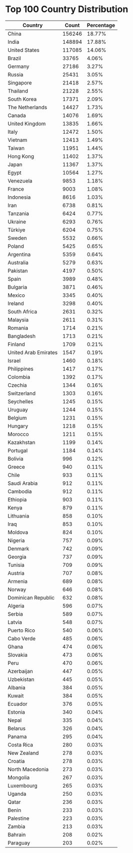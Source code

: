 # Top 100 Country Distribution
| Country | Count | Percentage |
|----|----|----|
| China | 156246 | 18.77% |
| India | 148894 | 17.88% |
| United States | 117085 | 14.06% |
| Brazil | 33765 | 4.06% |
| Germany | 27186 | 3.27% |
| Russia | 25431 | 3.05% |
| Singapore | 21418 | 2.57% |
| Thailand | 21228 | 2.55% |
| South Korea | 17371 | 2.09% |
| The Netherlands | 14427 | 1.73% |
| Canada | 14076 | 1.69% |
| United Kingdom | 13835 | 1.66% |
| Italy | 12472 | 1.50% |
| Vietnam | 12413 | 1.49% |
| Taiwan | 11951 | 1.44% |
| Hong Kong | 11402 | 1.37% |
| Japan | 11367 | 1.37% |
| Egypt | 10564 | 1.27% |
| Venezuela | 9853 | 1.18% |
| France | 9003 | 1.08% |
| Indonesia | 8616 | 1.03% |
| Iran | 6738 | 0.81% |
| Tanzania | 6424 | 0.77% |
| Ukraine | 6293 | 0.76% |
| Türkiye | 6204 | 0.75% |
| Sweden | 5532 | 0.66% |
| Poland | 5425 | 0.65% |
| Argentina | 5359 | 0.64% |
| Australia | 5279 | 0.63% |
| Pakistan | 4197 | 0.50% |
| Spain | 3989 | 0.48% |
| Bulgaria | 3871 | 0.46% |
| Mexico | 3345 | 0.40% |
| Ireland | 3298 | 0.40% |
| South Africa | 2631 | 0.32% |
| Malaysia | 2611 | 0.31% |
| Romania | 1714 | 0.21% |
| Bangladesh | 1713 | 0.21% |
| Finland | 1709 | 0.21% |
| United Arab Emirates | 1547 | 0.19% |
| Israel | 1460 | 0.18% |
| Philippines | 1417 | 0.17% |
| Colombia | 1392 | 0.17% |
| Czechia | 1344 | 0.16% |
| Switzerland | 1303 | 0.16% |
| Seychelles | 1245 | 0.15% |
| Uruguay | 1244 | 0.15% |
| Belgium | 1231 | 0.15% |
| Hungary | 1218 | 0.15% |
| Morocco | 1211 | 0.15% |
| Kazakhstan | 1199 | 0.14% |
| Portugal | 1184 | 0.14% |
| Bolivia | 996 | 0.12% |
| Greece | 940 | 0.11% |
| Chile | 933 | 0.11% |
| Saudi Arabia | 912 | 0.11% |
| Cambodia | 912 | 0.11% |
| Ethiopia | 903 | 0.11% |
| Kenya | 879 | 0.11% |
| Lithuania | 858 | 0.10% |
| Iraq | 853 | 0.10% |
| Moldova | 824 | 0.10% |
| Nigeria | 757 | 0.09% |
| Denmark | 742 | 0.09% |
| Georgia | 737 | 0.09% |
| Tunisia | 709 | 0.09% |
| Austria | 707 | 0.08% |
| Armenia | 689 | 0.08% |
| Norway | 646 | 0.08% |
| Dominican Republic | 632 | 0.08% |
| Algeria | 596 | 0.07% |
| Serbia | 589 | 0.07% |
| Latvia | 548 | 0.07% |
| Puerto Rico | 540 | 0.06% |
| Cabo Verde | 485 | 0.06% |
| Ghana | 474 | 0.06% |
| Slovakia | 473 | 0.06% |
| Peru | 470 | 0.06% |
| Azerbaijan | 447 | 0.05% |
| Uzbekistan | 445 | 0.05% |
| Albania | 384 | 0.05% |
| Kuwait | 384 | 0.05% |
| Ecuador | 376 | 0.05% |
| Estonia | 340 | 0.04% |
| Nepal | 335 | 0.04% |
| Belarus | 326 | 0.04% |
| Panama | 295 | 0.04% |
| Costa Rica | 280 | 0.03% |
| New Zealand | 278 | 0.03% |
| Croatia | 278 | 0.03% |
| North Macedonia | 273 | 0.03% |
| Mongolia | 267 | 0.03% |
| Luxembourg | 265 | 0.03% |
| Uganda | 250 | 0.03% |
| Qatar | 236 | 0.03% |
| Benin | 233 | 0.03% |
| Palestine | 223 | 0.03% |
| Zambia | 213 | 0.03% |
| Bahrain | 208 | 0.02% |
| Paraguay | 203 | 0.02% |
